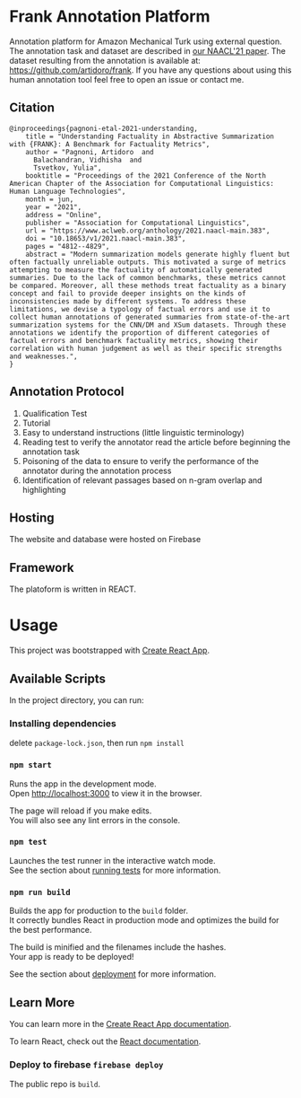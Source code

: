 # Frank Annotation Platform
Annotation platform for Amazon Mechanical Turk using external question. 
The annotation task and dataset are described in [our NAACL'21 paper](https://www.aclweb.org/anthology/2021.naacl-main.383/). The dataset resulting from the annotation is available at: https://github.com/artidoro/frank. If you have any questions about using this human annotation tool feel free to open an issue or contact me.

## Citation
```
@inproceedings{pagnoni-etal-2021-understanding,
    title = "Understanding Factuality in Abstractive Summarization with {FRANK}: A Benchmark for Factuality Metrics",
    author = "Pagnoni, Artidoro  and
      Balachandran, Vidhisha  and
      Tsvetkov, Yulia",
    booktitle = "Proceedings of the 2021 Conference of the North American Chapter of the Association for Computational Linguistics: Human Language Technologies",
    month = jun,
    year = "2021",
    address = "Online",
    publisher = "Association for Computational Linguistics",
    url = "https://www.aclweb.org/anthology/2021.naacl-main.383",
    doi = "10.18653/v1/2021.naacl-main.383",
    pages = "4812--4829",
    abstract = "Modern summarization models generate highly fluent but often factually unreliable outputs. This motivated a surge of metrics attempting to measure the factuality of automatically generated summaries. Due to the lack of common benchmarks, these metrics cannot be compared. Moreover, all these methods treat factuality as a binary concept and fail to provide deeper insights on the kinds of inconsistencies made by different systems. To address these limitations, we devise a typology of factual errors and use it to collect human annotations of generated summaries from state-of-the-art summarization systems for the CNN/DM and XSum datasets. Through these annotations we identify the proportion of different categories of factual errors and benchmark factuality metrics, showing their correlation with human judgement as well as their specific strengths and weaknesses.",
}

```

## Annotation Protocol
1. Qualification Test
2. Tutorial
3. Easy to understand instructions (little linguistic terminology)
4. Reading test to verify the annotator read the article before beginning the annotation task
5. Poisoning of the data to ensure to verify the performance of the annotator during the annotation process
6. Identification of relevant passages based on n-gram overlap and highlighting


## Hosting
The website and database were hosted on Firebase

## Framework
The platoform is written in REACT.


# Usage
This project was bootstrapped with [Create React App](https://github.com/facebook/create-react-app).

## Available Scripts

In the project directory, you can run:

### Installing dependencies
delete `package-lock.json`, then run `npm install`


### `npm start`

Runs the app in the development mode.<br />
Open [http://localhost:3000](http://localhost:3000) to view it in the browser.

The page will reload if you make edits.<br />
You will also see any lint errors in the console.

### `npm test`

Launches the test runner in the interactive watch mode.<br />
See the section about [running tests](https://facebook.github.io/create-react-app/docs/running-tests) for more information.

### `npm run build`

Builds the app for production to the `build` folder.<br />
It correctly bundles React in production mode and optimizes the build for the best performance.

The build is minified and the filenames include the hashes.<br />
Your app is ready to be deployed!

See the section about [deployment](https://facebook.github.io/create-react-app/docs/deployment) for more information.

## Learn More

You can learn more in the [Create React App documentation](https://facebook.github.io/create-react-app/docs/getting-started).

To learn React, check out the [React documentation](https://reactjs.org/).

### Deploy to firebase `firebase deploy`

The public repo is `build`.
